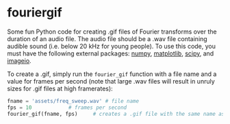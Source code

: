 # fouriergif

Some fun Python code for creating .gif files of Fourier transforms over the duration of an audio file. The audio file should be a .wav file containing audible sound (i.e. below 20 kHz for young people). To use this code, you must have the following external packages: [numpy](https://numpy.org/), [matplotlib](https://matplotlib.org/), [scipy](https://www.scipy.org/), and [imageio](http://imageio.github.io/). 

To create a .gif, simply run the `fourier_gif` function with a file name and a value for frames per second (note that large .wav files will result in unruly sizes for .gif files at high framerates):

```python
fname = 'assets/freq_sweep.wav'	# file name
fps = 10			# frames per second
fourier_gif(fname, fps)		# creates a .gif file with the same name as the .wav
```